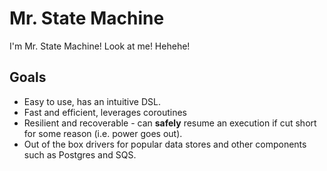 # Mr. State Machine
I'm Mr. State Machine! Look at me! Hehehe!

## Goals
* Easy to use, has an intuitive DSL.
* Fast and efficient, leverages coroutines
* Resilient and recoverable - can **safely** resume an execution 
    if cut short for some reason (i.e. power goes out).
* Out of the box drivers for popular data stores and other components
    such as Postgres and SQS.